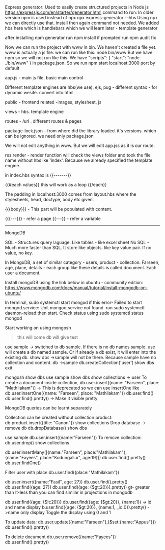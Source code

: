 Express generator: Used to easily create structured projects in Node js
https://expressjs.com/en/starter/generator.html
command to run: In older version npm is used instead of npx
npx express-generator --hbs
Using npx we can directly use that. install then again command not needed.
We added hbs here which is handlebars which we will learn later - template generator

after installing npm generator run
npm install
if prompted run npm audit fix

Now we can run the project with www in bin. We haven't created a file yet. www is actually a js file.
we can run like this: node bin/www
But we have npm so we will not run like this. We have 
"scripts": {
    "start": "node ./bin/www"
  } in package.json.
  So we run
  npm start
  localhost:3000 port by default

  app.js - main js file. basic main control

  Different template engines are hbs(we use), ejs, pug - different syntax - for dynamic wesite. convert into html.

  public - frontend related -images, stylesheet, js

  views - hbs. template engine

  routes - /url . different routes & pages

  package-lock.json - from where did the library loaded. it's versions. which can be ignored. we need only package.json

  We will not edit anything in www. But we will edit app.jss as it is our route.

  res.render - render function will check the views folder and took the file name without hbs ike 'index'. Because we already specified the template engine.

  in index.hbs syntax is {{-------}}

{{#each values}}
this will work as a loop
{{/each}}

The padding in localhost:3000 comes from layout.hbs where the stylesheets, head, doctype, body etc given.

{{{body}}} - This part will be populated with content.

{{{---}}} - refer a page
{{---}} - refer a variable

-------------------------------------------------------------------------------------------------------------------

MongoDB

SQL - Structures query laguage. Like tables - like excel sheet
No SQL - Much more faster than SQL. It store like objects. like key value pair. If no value, no key.

In MongoDB, a set of similar category - users, product - collection.
Farseen, age, place, details - each group like these details is called document. Each user a document.

Install mongoDB using the link below in ubuntu - community edition:
https://www.mongodb.com/docs/manual/tutorial/install-mongodb-on-ubuntu/


In terminal,
sudo systemctl start mongod
if this error- Failed to start mongod.service: Unit mongod.service not found. run
sudo systemctl daemon-reload
then start.
Check status using
sudo systemctl status mongod

Start working on using
mongosh
> this will come
db will give test

use sample -> switched to db sample. If there is no db names sample. use will create a db named sample. Or if already a db exist, it will enter into the existing db.
show dbs ->sample will not be there. Because sample have no collection and content.
db ->sample
db.createCollection('user')
show dbs
exit

mongosh
show dbs
use sample
show dbs
show collections -> user
To create a document inside collection,
db.user.insert({name: "Farseen", place: "Mathilakam"}) -> This is deprecated so we can use insertOne like db.user.insertOne({name: "Farseen", place: "Mathilakam"})
db.user.find()
db.user.find().pretty() -> Make it visible pretty

MongoDB queries can be learnt separately

Collection can be created without collection product:
db.product.insert({title: "Canon"})
show collections
Drop database -> remove db
db.dropDatabase()
show dbs

use sample
db.user.insert({name:"Farseen"})
To remove collection:
db.user.drop()
show collections

db.user.insertMany([{name:"Farseen", place:"Mathilakam"},{name:"Fayees", place:"Kodungallur", age:19}])
db.user.find().pretty()
db.user.findOne()

Filter user with place
db.user.find({place:"Mathilakam"})

db.user.insert({name:"Fasil", age: 27})
db.user.find().pretty()
db.user.find({age: 27})
db.user.find({age: {$gt:20}}).pretty()
gt- greater than
lt-less than
you can find similar in projections in mongodb

db.user.find({age: {$lt:20}})
db.user.find({age: {$gt:20}}, {name:1}) -> id and name display
b.user.find({age: {$gt:20}}, {name:1, _id:0}).pretty() ->name only display
Toggle the display using 0 and 1

To update data:
db.user.update({name:"Farseen"},{$set:{name:"Appus"}})
db.user.find().pretty()

To delete document
db.user.remove({name:"Fayees"})
db.user.find().pretty()

